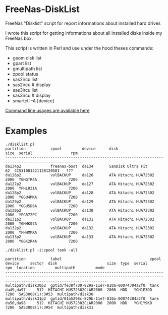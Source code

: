 # FreeNas-DiskList
FreeNas "Disklist" script for report informations about installed hard drives

I wrote this script for getting informations about all installed disks inside my FreeNas box.

This script is written in Perl and use under the hood theses commands:
* geom disk list
* gpart list
* gmultipath list
* zpool status
* sas2ircu list
* sas2ircu # display
* sas3ircu list
* sas3ircu # display
* smartctl -A [device]

[Command line usages are available here](../../wiki/Command-Line-usage)

# Examples

```
./disklist.pl
partition           zpool         device      disk                      size  serial                 rpm
--------------------------------------------------------------------------------------------------------
da134p2             freenas-boot  da134       SanDisk Ultra Fit           62  4C531001421128120501   ???
da126p2             volBACKUP     da126       ATA Hitachi HUA72302      2000  YGHGTR4A              7200
da127p2             volBACKUP     da127       ATA Hitachi HUA72302      2000  YFHLRZ1A              7200
da128p2             volBACKUP     da128       ATA Hitachi HUA72302      2000  YGGU4MKA              7200
da129p2             volBACKUP     da129       ATA Hitachi HUA72302      2000  YGGU5D6A              7200
da130p2             volBACKUP     da130       ATA Hitachi HUA72302      2000  YFGR7ZPC              7200
da131p2             volBACKUP     da131       ATA Hitachi HUA72302      2000  YGHHK07A              7200
da132p2             volBACKUP     da132       ATA Hitachi HUA72302      2000  YFHHMMXA              7200
da133p2             volBACKUP     da133       ATA Hitachi HUA72302      2000  YGGK2R4A              7200
```

```
./disklist.pl -i:zpool tank -all

partition           label                                       zpool    device     sector  disk                      size  type  serial     rpm  location         multipath         mode
-----------------------------------------------------------------------------------------------------------------------------------------------------------------------------------------
multipath/disk30p2  gptid/fe38f700-829a-11e7-810a-00074304a2f0  tank     da49,da97     512  HITACHI HUS72302CLAR2000  2000  HDD   YGH1E3DD  7200  SAS3008(1):3#53  multipath/disk30
multipath/disk31p2  gptid/01a5298c-829b-11e7-810a-00074304a2f0  tank     da50,da98     512  HITACHI HUS72302CLAR2000  2000  HDD   YGH1Y9KD  7200  SAS3008(1):3#54  multipath/disk31
```
